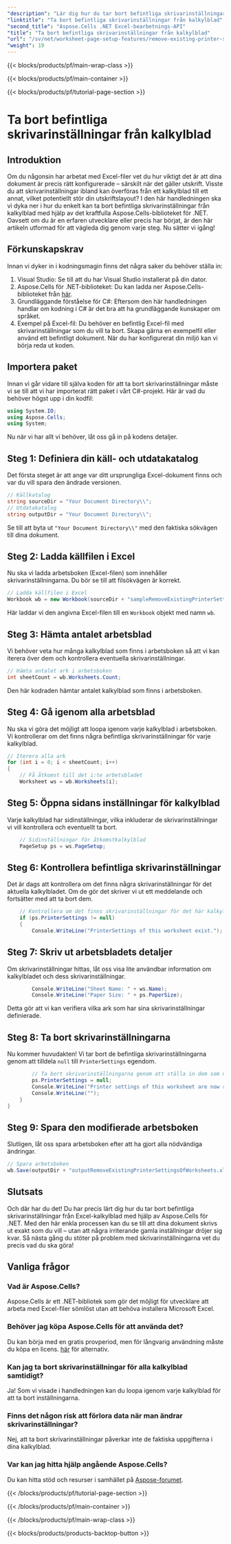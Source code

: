 ```yaml
---
"description": "Lär dig hur du tar bort befintliga skrivarinställningar från Excel-kalkylblad med hjälp av Aspose.Cells för .NET i den här detaljerade steg-för-steg-guiden."
"linktitle": "Ta bort befintliga skrivarinställningar från kalkylblad"
"second_title": "Aspose.Cells .NET Excel-bearbetnings-API"
"title": "Ta bort befintliga skrivarinställningar från kalkylblad"
"url": "/sv/net/worksheet-page-setup-features/remove-existing-printer-settings/"
"weight": 19
---
```


{{< blocks/products/pf/main-wrap-class >}}

{{< blocks/products/pf/main-container >}}

{{< blocks/products/pf/tutorial-page-section >}}

# Ta bort befintliga skrivarinställningar från kalkylblad

## Introduktion
Om du någonsin har arbetat med Excel-filer vet du hur viktigt det är att dina dokument är precis rätt konfigurerade – särskilt när det gäller utskrift. Visste du att skrivarinställningar ibland kan överföras från ett kalkylblad till ett annat, vilket potentiellt stör din utskriftslayout? I den här handledningen ska vi dyka ner i hur du enkelt kan ta bort befintliga skrivarinställningar från kalkylblad med hjälp av det kraftfulla Aspose.Cells-biblioteket för .NET. Oavsett om du är en erfaren utvecklare eller precis har börjat, är den här artikeln utformad för att vägleda dig genom varje steg. Nu sätter vi igång!
## Förkunskapskrav
Innan vi dyker in i kodningsmagin finns det några saker du behöver ställa in:
1. Visual Studio: Se till att du har Visual Studio installerat på din dator.
2. Aspose.Cells för .NET-biblioteket: Du kan ladda ner Aspose.Cells-biblioteket från [här](https://releases.aspose.com/cells/net/).
3. Grundläggande förståelse för C#: Eftersom den här handledningen handlar om kodning i C# är det bra att ha grundläggande kunskaper om språket.
4. Exempel på Excel-fil: Du behöver en befintlig Excel-fil med skrivarinställningar som du vill ta bort. Skapa gärna en exempelfil eller använd ett befintligt dokument.
När du har konfigurerat din miljö kan vi börja reda ut koden.
## Importera paket
Innan vi går vidare till själva koden för att ta bort skrivarinställningar måste vi se till att vi har importerat rätt paket i vårt C#-projekt. Här är vad du behöver högst upp i din kodfil:
```csharp
using System.IO;
using Aspose.Cells;
using System;
```
Nu när vi har allt vi behöver, låt oss gå in på kodens detaljer.
## Steg 1: Definiera din käll- och utdatakatalog
Det första steget är att ange var ditt ursprungliga Excel-dokument finns och var du vill spara den ändrade versionen.
```csharp
// Källkatalog
string sourceDir = "Your Document Directory\\";
// Utdatakatalog
string outputDir = "Your Document Directory\\";
```
Se till att byta ut `"Your Document Directory\\"` med den faktiska sökvägen till dina dokument.
## Steg 2: Ladda källfilen i Excel
Nu ska vi ladda arbetsboken (Excel-filen) som innehåller skrivarinställningarna. Du bör se till att filsökvägen är korrekt.
```csharp
// Ladda källfilen i Excel
Workbook wb = new Workbook(sourceDir + "sampleRemoveExistingPrinterSettingsOfWorksheets.xlsx");
```
Här laddar vi den angivna Excel-filen till en `Workbook` objekt med namn `wb`.
## Steg 3: Hämta antalet arbetsblad
Vi behöver veta hur många kalkylblad som finns i arbetsboken så att vi kan iterera över dem och kontrollera eventuella skrivarinställningar.
```csharp
// Hämta antalet ark i arbetsboken
int sheetCount = wb.Worksheets.Count;
```
Den här kodraden hämtar antalet kalkylblad som finns i arbetsboken.
## Steg 4: Gå igenom alla arbetsblad
Nu ska vi göra det möjligt att loopa igenom varje kalkylblad i arbetsboken. Vi kontrollerar om det finns några befintliga skrivarinställningar för varje kalkylblad.
```csharp
// Iterera alla ark
for (int i = 0; i < sheetCount; i++)
{
    // Få åtkomst till det i:te arbetsbladet
    Worksheet ws = wb.Worksheets[i];
```
## Steg 5: Öppna sidans inställningar för kalkylblad
Varje kalkylblad har sidinställningar, vilka inkluderar de skrivarinställningar vi vill kontrollera och eventuellt ta bort.
```csharp
    // Sidinställningar för åtkomstkalkylblad
    PageSetup ps = ws.PageSetup;
```
## Steg 6: Kontrollera befintliga skrivarinställningar
Det är dags att kontrollera om det finns några skrivarinställningar för det aktuella kalkylbladet. Om de gör det skriver vi ut ett meddelande och fortsätter med att ta bort dem.
```csharp
    // Kontrollera om det finns skrivarinställningar för det här kalkylbladet
    if (ps.PrinterSettings != null)
    {
        Console.WriteLine("PrinterSettings of this worksheet exist.");
```
## Steg 7: Skriv ut arbetsbladets detaljer
Om skrivarinställningar hittas, låt oss visa lite användbar information om kalkylbladet och dess skrivarinställningar.
```csharp
        Console.WriteLine("Sheet Name: " + ws.Name);
        Console.WriteLine("Paper Size: " + ps.PaperSize);
```
Detta gör att vi kan verifiera vilka ark som har sina skrivarinställningar definierade.
## Steg 8: Ta bort skrivarinställningarna
Nu kommer huvudakten! Vi tar bort de befintliga skrivarinställningarna genom att tilldela `null` till `PrinterSettings` egendom.
```csharp
        // Ta bort skrivarinställningarna genom att ställa in dem som null
        ps.PrinterSettings = null;
        Console.WriteLine("Printer settings of this worksheet are now removed by setting it null.");
        Console.WriteLine("");
    }
}
```
## Steg 9: Spara den modifierade arbetsboken
Slutligen, låt oss spara arbetsboken efter att ha gjort alla nödvändiga ändringar.
```csharp
// Spara arbetsboken
wb.Save(outputDir + "outputRemoveExistingPrinterSettingsOfWorksheets.xlsx");
```
## Slutsats
Och där har du det! Du har precis lärt dig hur du tar bort befintliga skrivarinställningar från Excel-kalkylblad med hjälp av Aspose.Cells för .NET. Med den här enkla processen kan du se till att dina dokument skrivs ut exakt som du vill – utan att några irriterande gamla inställningar dröjer sig kvar. Så nästa gång du stöter på problem med skrivarinställningarna vet du precis vad du ska göra!
## Vanliga frågor
### Vad är Aspose.Cells?
Aspose.Cells är ett .NET-bibliotek som gör det möjligt för utvecklare att arbeta med Excel-filer sömlöst utan att behöva installera Microsoft Excel.
### Behöver jag köpa Aspose.Cells för att använda det?
Du kan börja med en gratis provperiod, men för långvarig användning måste du köpa en licens. [här](https://purchase.aspose.com/buy) för alternativ.
### Kan jag ta bort skrivarinställningar för alla kalkylblad samtidigt?
Ja! Som vi visade i handledningen kan du loopa igenom varje kalkylblad för att ta bort inställningarna.
### Finns det någon risk att förlora data när man ändrar skrivarinställningar?
Nej, att ta bort skrivarinställningar påverkar inte de faktiska uppgifterna i dina kalkylblad.
### Var kan jag hitta hjälp angående Aspose.Cells?
Du kan hitta stöd och resurser i samhället på [Aspose-forumet](https://forum.aspose.com/c/cells/9).

{{< /blocks/products/pf/tutorial-page-section >}}

{{< /blocks/products/pf/main-container >}}

{{< /blocks/products/pf/main-wrap-class >}}

{{< blocks/products/products-backtop-button >}}